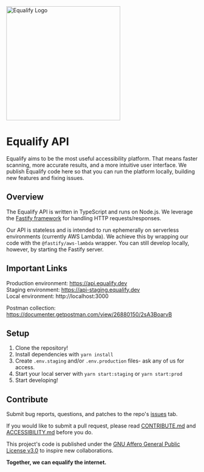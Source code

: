 <img src="https://equalify.dev/equalify.svg" alt="Equalify Logo" width="300">

# Equalify API

Equalify aims to be the most useful accessibility platform. That means faster scanning, more accurate results, and a more intuitive user interface. We publish Equalify code here so that you can run the platform locally, building new features and fixing issues.

## Overview

The Equalify API is written in TypeScript and runs on Node.js. We leverage the [Fastify framework](https://github.com/fastify/fastify) for handling HTTP requests/responses.

Our API is stateless and is intended to run ephemerally on serverless environments (currently AWS Lambda). We achieve this by wrapping our code with the `@fastify/aws-lambda` wrapper. You can still develop locally, however, by starting the Fastify server.

## Important Links

Production environment: https://api.equalify.dev  
Staging environment: https://api-staging.equalify.dev  
Local environment: http://localhost:3000

Postman collection: https://documenter.getpostman.com/view/26880150/2sA3BoarvB

## Setup

1. Clone the repository!
2. Install dependencies with `yarn install`
3. Create `.env.staging` and/or `.env.production` files- ask any of us for access.
4. Start your local server with `yarn start:staging` or `yarn start:prod`
5. Start developing!

## Contribute

Submit bug reports, questions, and patches to the repo's [issues](https://github.com/EqualifyEverything/equalify-api/issues) tab.

If you would like to submit a pull request, please read [CONTRIBUTE.md](https://github.com/EqualifyEverything/equalify/blob/main/CONTRIBUTE.md) and [ACCESSIBILITY.md](https://github.com/EqualifyEverything/equalify/blob/main/ACCESSIBILITY.md) before you do.

This project's code is published under the [GNU Affero General Public License v3.0](https://github.com/bbertucc/equalify/blob/main/LICENSE) to inspire new collaborations.

**Together, we can equalify the internet.**
